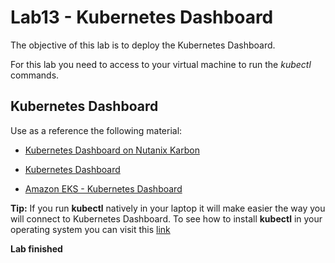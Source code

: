 # Lab13 - Kubernetes Dashboard
The objective of this lab is to deploy the Kubernetes Dashboard.

For this lab you need to access to your virtual machine to run the *kubectl* commands.

## Kubernetes Dashboard
Use as a reference the following material:

* [Kubernetes Dashboard on Nutanix Karbon](https://next.nutanix.com/kubernetes-containers-30/kubernetes-dashboard-on-nutanix-karbon-31210)

* [Kubernetes Dashboard](https://github.com/kubernetes/dashboard)

* [Amazon EKS - Kubernetes Dashboard](https://docs.aws.amazon.com/eks/latest/userguide/dashboard-tutorial.html)

**Tip:** If you run **kubectl** natively in your laptop it will make easier the way you will connect to Kubernetes Dashboard. To see how to install **kubectl** in your operating system you can visit this [link](https://kubernetes.io/docs/tasks/tools/install-kubectl/)

**Lab finished**